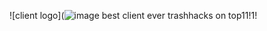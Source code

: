 ![client logo](![image](https://user-images.githubusercontent.com/90225461/213605624-ab3fab3e-2961-475a-8db2-d3262b49d028.png)
best client ever trashhacks on top11!1!
